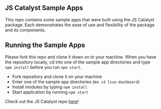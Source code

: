 ## JS Catalyst Sample Apps
This repo contains some sample apps that were built using the JS Catalyst package. Each demonstrates the ease of use and flexibility of the package and its components.

## Running the Sample Apps
Please fork this repo and clone it down on to your machine. When you have the repository locally, cd into one of the sample app directories and type `npm install` before you run `npm start`.
- Fork repository and clone it on your machine
- Enter one of the sample app directories (ex. `cd live-dashboard`)
- Install modules by typing `npm install`
- Start application by running `npm start`

Check out the JS Catalyst repo [here](https://github.com/EikosPartners/jscatalyst)!
